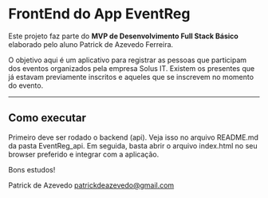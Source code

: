 # FrontEnd do App EventReg

Este projeto faz parte do **MVP de Desenvolvimento Full Stack Básico** elaborado pelo aluno Patrick de Azevedo Ferreira.

O objetivo aqui é um aplicativo para registrar as pessoas que participam dos eventos organizados pela empresa Solus IT.
Existem os presentes que já estavam previamente inscritos e aqueles que se inscrevem no momento do evento.

---
## Como executar

Primeiro deve ser rodado o backend (api). Veja isso no arquivo README.md da pasta EventReg_api.
Em seguida, basta abrir o arquivo index.html no seu browser preferido e integrar com a aplicação.

Bons estudos!

Patrick de Azevedo
patrickdeazevedo@gmail.com
